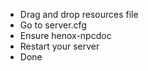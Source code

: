 - Drag and drop resources file
- Go to server.cfg
- Ensure henox-npcdoc 
- Restart your server
- Done
